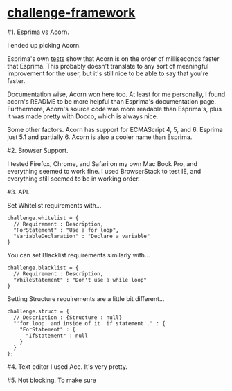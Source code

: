 [challenge-framework](http://larrywu.com/challenge-framework/)
===================


#1. Esprima vs Acorn. 

I ended up picking Acorn. 

Esprima's own [tests](http://esprima.org/test/compare.html) show that Acorn is on the order of milliseconds faster that Esprima. This probably doesn't translate to any sort of meaningful improvement for the user, but it's still nice to be able to say that you're faster. 

Documentation wise, Acorn won here too. At least for me personally, I found acorn's README to be more helpful than Esprima's documentation page. Furthermore, Acorn's source code was more readable than Esprima's, plus it was made pretty with Docco, which is always nice. 

Some other factors. Acorn has support for ECMAScript 4, 5, and 6. Esprima just 5.1 and partially 6. Acorn is also a cooler name than Esprima.

#2. Browser Support.

I tested Firefox, Chrome, and Safari on my own Mac Book Pro, and everything seemed to work fine. I used BrowserStack to test IE, and everything still seemed to be in working order.

#3. API.

Set Whitelist requirements with...

    challenge.whitelist = {
      // Requirement : Description,
      "ForStatement" : "Use a for loop",
      "VariableDeclaration" : "Declare a variable"
    }

You can set Blacklist requirements similarly with...

    challenge.blacklist = {
      // Requirement : Description,
      "WhileStatement" : "Don't use a while loop"
    }
Setting Structure requirements are a little bit different...

    challenge.struct = {
      // Description : {Structure : null}
      "'for loop' and inside of it 'if statement'." : {
        "ForStatement" : {
          "IfStatement" : null
        }
      }
    };

#4. Text editor
I used Ace. It's very pretty.

#5. Not blocking.
To make sure